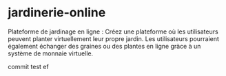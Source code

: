 # jardinerie-online
Plateforme de jardinage en ligne : Créez une plateforme où les utilisateurs peuvent planter virtuellement leur propre jardin. Les utilisateurs pourraient également échanger des graines ou des plantes en ligne gràce à un système de monnaie virtuelle.

commit test
 ef